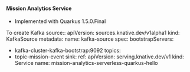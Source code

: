 #### Mission Analytics Service

* Implemented with Quarkus 1.5.0.Final


To create Kafka source::
apiVersion: sources.knative.dev/v1alpha1
kind: KafkaSource
metadata:
  name: kafka-source
spec:
  bootstrapServers:
   - kafka-cluster-kafka-bootstrap:9092
  topics:
   - topic-mission-event
  sink:
    ref:
      apiVersion: serving.knative.dev/v1
      kind: Service
      name: mission-analytics-serverless-quarkus-hello

